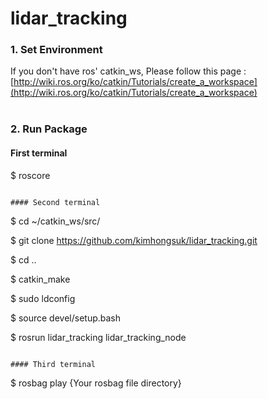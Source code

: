 # lidar_tracking

### 1\. Set Environment

If you don't have ros' catkin_ws, Please follow this page : [http://wiki.ros.org/ko/catkin/Tutorials/create_a_workspace](http://wiki.ros.org/ko/catkin/Tutorials/create_a_workspace)
<br/><br/>

### 2\. Run Package
#### First terminal

$ roscore
```

#### Second terminal
```
$ cd ~/catkin_ws/src/

$ git clone https://github.com/kimhongsuk/lidar_tracking.git

$ cd ..

$ catkin_make

$ sudo ldconfig

$ source devel/setup.bash

$ rosrun lidar_tracking lidar_tracking_node
```

#### Third terminal
```
$ rosbag play {Your rosbag file directory}
```
